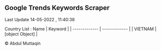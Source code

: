 

## Google Trends Keywords Scraper 
 
Last Update 14-05-2022 , 11:40:38

Country List :
 Name  | Keyword |
| ------------- | ------------- |
| VIETNAM | [object Object] |



© Abdul Muttaqin 
